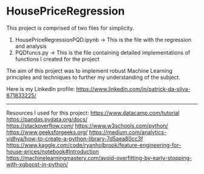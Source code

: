 # HousePriceRegression

This project is comprised of two files for simplicity.
1. HousePriceRegressionPQD.ipynb -> This is the file with the regression and analysis
2. PQDfuncs.py              -> This is the file containing detailed implementations of functions I created for the project

The aim of this project was to implement robust Machine Learning principles and techniques to further my understanding of the subject.

Here is my LinkedIn profile: https://www.linkedin.com/in/patrick-da-silva-871833225/


--------------------------------------------------------------------------------------------------
Resources I used for this project:
https://www.datacamp.com/tutorial <br>
https://pandas.pydata.org/docs/ <br>
https://stackoverflow.com/
https://www.w3schools.com/python/
https://www.geeksforgeeks.org/
https://medium.com/analytics-vidhya/how-to-create-a-python-library-7d5aea80cc3f
https://www.kaggle.com/code/ryanholbrook/feature-engineering-for-house-prices/notebook#Introduction
https://machinelearningmastery.com/avoid-overfitting-by-early-stopping-with-xgboost-in-python/

